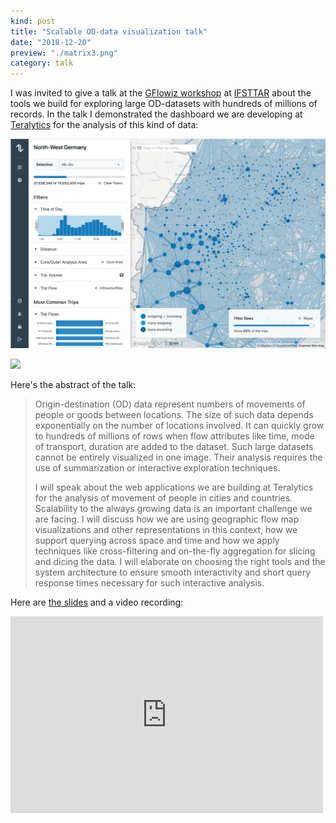 ```yaml
---
kind: post
title: "Scalable OD-data visualization talk"
date: "2018-12-20"
preview: "./matrix3.png"
category: talk
---
```

I was invited to give a talk
at the <a href="https://gflowizworkshop.sciencesconf.org" target="_blank" rel="noopener">GFlowiz workshop</a>
at <a href="http://www.ifsttar.fr/en/welcome/" target="_blank" rel="noopener">IFSTTAR</a>
about the  tools we build for exploring large OD-datasets with hundreds of millions of records.
In the talk I demonstrated the dashboard we are developing at 
<a href="https://www.teralytics.net" target="_blank" rel="noopener">Teralytics</a>
for the analysis of this kind of data:

![](matrix3.png)

![](whole-germany.png)

Here's the abstract of the talk:

> Origin-destination (OD) data represent numbers of movements of people or goods between locations. The size of such data depends exponentially on the number of locations involved. It can quickly grow to hundreds of millions of rows when flow attributes like time, mode of transport, duration are added to the dataset. Such large datasets cannot be entirely visualized in one image. Their analysis requires the use of summarization or interactive exploration techniques.
>
> I will speak about the web applications we are building at Teralytics for the analysis of movement of people in cities and countries. Scalability to the always growing data is an important challenge we are facing. I will discuss how we are using geographic flow map visualizations and other representations in this context, how we support querying across space and time and how we apply techniques like cross-filtering and on-the-fly aggregation for slicing and dicing the data. I will elaborate on choosing the right tools and the system architecture to ensure smooth interactivity and short query response times necessary for such interactive analysis.


Here are <a href="https://goo.gl/D36oSi" target="_blank" rel="noopener">the slides</a>
and a video recording:

<iframe width="560" height="315" style="max-width: 500px" src="https://www.youtube.com/embed/WZpFXLhleEQ?rel=0" frameborder="0" allow="accelerometer; autoplay; encrypted-media; gyroscope; picture-in-picture" allowfullscreen></iframe>


